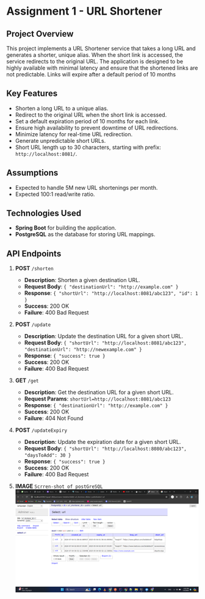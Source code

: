# Assignment 1 - URL Shortener

## Project Overview
This project implements a URL Shortener service that takes a long URL and generates a shorter, unique alias. When the short link is accessed, the service redirects to the original URL. The application is designed to be highly available with minimal latency and ensure that the shortened links are not predictable. Links will expire after a default period of 10 months

## Key Features
- Shorten a long URL to a unique alias.
- Redirect to the original URL when the short link is accessed.
- Set a default expiration period of 10 months for each link.
- Ensure high availability to prevent downtime of URL redirections.
- Minimize latency for real-time URL redirection.
- Generate unpredictable short URLs.
- Short URL length up to 30 characters, starting with prefix: `http://localhost:8081/`.

## Assumptions
- Expected to handle 5M new URL shortenings per month.
- Expected 100:1 read/write ratio.

## Technologies Used
- **Spring Boot** for building the application.
- **PostgreSQL** as the database for storing URL mappings.

## API Endpoints

1. **POST** `/shorten`
    - **Description**: Shorten a given destination URL.
    - **Request Body**: `{ "destinationUrl": "http://example.com" }`
    - **Response**: `{ "shortUrl": "http://localhost:8081/abc123", "id": 1 }`
    - **Success**: 200 OK
    - **Failure**: 400 Bad Request

2. **POST** `/update`
    - **Description**: Update the destination URL for a given short URL.
    - **Request Body**: `{ "shortUrl": "http://localhost:8081/abc123", "destinationUrl": "http://newexample.com" }`
    - **Response**: `{ "success": true }`
    - **Success**: 200 OK
    - **Failure**: 400 Bad Request

3. **GET** `/get`
    - **Description**: Get the destination URL for a given short URL.
    - **Request Params**: `shortUrl=http://localhost:8081/abc123`
    - **Response**: `{ "destinationUrl": "http://example.com" }`
    - **Success**: 200 OK
    - **Failure**: 404 Not Found

4. **POST** `/updateExpiry`
    - **Description**: Update the expiration date for a given short URL.
    - **Request Body**: `{ "shortUrl": "http://localhost:8080/abc123", "daysToAdd": 30 }`
    - **Response**: `{ "success": true }`
    - **Success**: 200 OK
    - **Failure**: 400 Bad Request
5. **IMAGE** `Scrren-shot of postGreSQL`
   ![Alt text](image/img.png)

   


